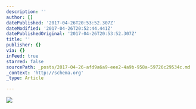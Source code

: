 ```yaml
---
description: ''
author: []
datePublished: '2017-04-26T20:53:52.307Z'
dateModified: '2017-04-26T20:52:44.441Z'
datePublishedOriginal: '2017-04-26T20:53:52.307Z'
title: ''
publisher: {}
via: {}
inFeed: true
starred: false
sourcePath: _posts/2017-04-26-afd9a6a9-eee2-4a9b-958a-59726c29534c.md
_context: 'http://schema.org'
_type: Article

---
```

![](https://the-grid-user-content.s3-us-west-2.amazonaws.com/1e49095b-3289-4789-b62d-4ceaeae194a2.jpg)
